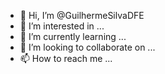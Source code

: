 - 👋 Hi, I’m @GuilhermeSilvaDFE
- 👀 I’m interested in ...
- 🌱 I’m currently learning ...
- 💞️ I’m looking to collaborate on ...
- 📫 How to reach me ...

<!---
GuilhermeSilvaDFE/GuilhermeSilvaDFE is a ✨ special ✨ repository because its `README.md` (this file) appears on your GitHub profile.
You can click the Preview link to take a look at your changes.
--->
